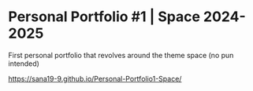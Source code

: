 # Personal Portfolio #1 | Space 2024-2025
First personal portfolio that revolves around the theme space (no pun intended)

https://sana19-9.github.io/Personal-Portfolio1-Space/
